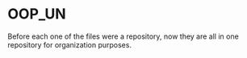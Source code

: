 # OOP_UN

Before each one of the files were a repository, now they are all in one repository for organization purposes.
